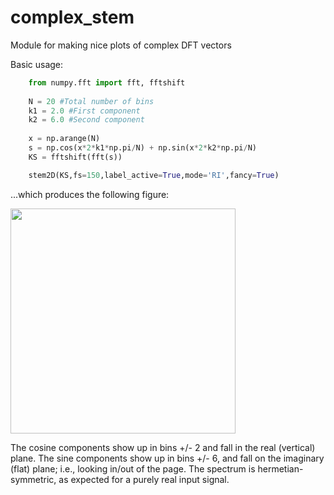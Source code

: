 # complex_stem
Module for making nice plots of complex DFT vectors

Basic usage:

```python
    from numpy.fft import fft, fftshift
    
    N = 20 #Total number of bins
    k1 = 2.0 #First component
    k2 = 6.0 #Second component
    
    x = np.arange(N)
    s = np.cos(x*2*k1*np.pi/N) + np.sin(x*2*k2*np.pi/N)
    KS = fftshift(fft(s))

    stem2D(KS,fs=150,label_active=True,mode='RI',fancy=True)
```
...which produces the following figure:

<img src="https://github.com/user-attachments/assets/7c8a0547-0c82-461f-a616-8931edf8048f" height="360">

The cosine components show up in bins +/- 2 and fall in the real (vertical) plane. The sine components show up in bins +/- 6, and fall on the imaginary (flat) plane; i.e., looking in/out of the page. The spectrum is hermetian-symmetric, as expected for a purely real input signal.
